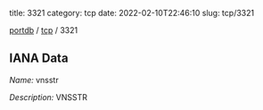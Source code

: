 title: 3321
category: tcp
date: 2022-02-10T22:46:10
slug: tcp/3321

[portdb](/) / [tcp](/category/tcp.html) / 3321


## IANA Data

_Name:_ vnsstr

_Description:_ VNSSTR

